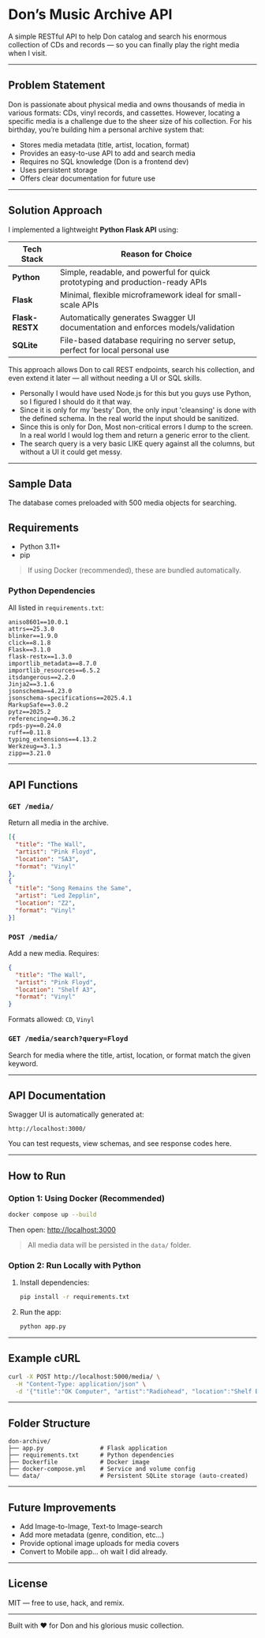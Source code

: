# Don’s Music Archive API

A simple RESTful API to help Don catalog and search his enormous collection of CDs and records — so you can finally play the right media when I visit.

---

## Problem Statement

Don is passionate about physical media and owns thousands of media in various formats: CDs, vinyl records, and cassettes. However, locating a specific media is a challenge due to the sheer size of his collection. For his birthday, you’re building him a personal archive system that:

- Stores media metadata (title, artist, location, format)
- Provides an easy-to-use API to add and search media
- Requires no SQL knowledge (Don is a frontend dev)
- Uses persistent storage
- Offers clear documentation for future use

---

## Solution Approach

I implemented a lightweight **Python Flask API** using:

| Tech Stack      | Reason for Choice |
|----------------|-------------------|
| **Python**      | Simple, readable, and powerful for quick prototyping and production-ready APIs |
| **Flask**       | Minimal, flexible microframework ideal for small-scale APIs |
| **Flask-RESTX** | Automatically generates Swagger UI documentation and enforces models/validation |
| **SQLite**      | File-based database requiring no server setup, perfect for local personal use |

This approach allows Don to call REST endpoints, search his collection, and even extend it later — all without needing a UI or SQL skills.
* Personally I would have used Node.js for this but you guys use Python, so I figured I should do it that way.
* Since it is only for my 'besty' Don, the only input 'cleansing' is done with the defined schema.  In the real world the input should be sanitized. 
* Since this is only for Don, Most non-critical errors I dump to the screen.  In a real world I would log them and return a generic error to the client.
* The search query is a very basic LIKE query against all the columns, but without a UI it could get messy.
---

## Sample Data
The database comes preloaded with 500 media objects for searching.

## Requirements

- Python 3.11+
- pip

> If using Docker (recommended), these are bundled automatically.

### Python Dependencies

All listed in `requirements.txt`:

```
aniso8601==10.0.1
attrs==25.3.0
blinker==1.9.0
click==8.1.8
Flask==3.1.0
flask-restx==1.3.0
importlib_metadata==8.7.0
importlib_resources==6.5.2
itsdangerous==2.2.0
Jinja2==3.1.6
jsonschema==4.23.0
jsonschema-specifications==2025.4.1
MarkupSafe==3.0.2
pytz==2025.2
referencing==0.36.2
rpds-py==0.24.0
ruff==0.11.8
typing_extensions==4.13.2
Werkzeug==3.1.3
zipp==3.21.0
```

---

## API Functions

### `GET /media/`
Return all media in the archive.
```json
[{
  "title": "The Wall",
  "artist": "Pink Floyd",
  "location": "SA3",
  "format": "Vinyl"
},
{
  "title": "Song Remains the Same",
  "artist": "Led Zepplin",
  "location": "Z2",
  "format": "Vinyl"
}]
```

### `POST /media/`
Add a new media. Requires:

```json
{
  "title": "The Wall",
  "artist": "Pink Floyd",
  "location": "Shelf A3",
  "format": "Vinyl"
}
```

Formats allowed: `CD`, `Vinyl`

### `GET /media/search?query=Floyd`
Search for media where the title, artist, location, or format match the given keyword.

---

## API Documentation

Swagger UI is automatically generated at:

```
http://localhost:3000/
```

You can test requests, view schemas, and see response codes here.

---

## How to Run

### Option 1: Using Docker (Recommended)

```bash
docker compose up --build
```

Then open: [http://localhost:3000](http://localhost:5000)

> All media data will be persisted in the `data/` folder.

### Option 2: Run Locally with Python

1. Install dependencies:

   ```bash
   pip install -r requirements.txt
   ```

2. Run the app:

   ```bash
   python app.py
   ```

---

## Example cURL

```bash
curl -X POST http://localhost:5000/media/ \
  -H "Content-Type: application/json" \
  -d '{"title":"OK Computer", "artist":"Radiohead", "location":"Shelf B2", "format":"CD"}'
```

---

## Folder Structure

```
don-archive/
├── app.py                # Flask application
├── requirements.txt      # Python dependencies
├── Dockerfile            # Docker image
├── docker-compose.yml    # Service and volume config
└── data/                 # Persistent SQLite storage (auto-created)
```

---

## Future Improvements

- Add Image-to-Image, Text-to Image-search
- Add more metadata (genre, condition, etc...)
- Provide optional image uploads for media covers
- Convert to Mobile app... oh wait I did already.

---

## License

MIT — free to use, hack, and remix.

---

Built with ❤️ for Don and his glorious music collection.
